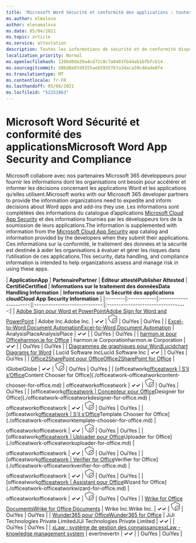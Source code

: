 ```yaml
---
title: 'Microsoft Word Sécurité et conformité des applications : toutes les applications'
ms.author: elmalova
author: elenamalova
ms.date: 05/04/2021
ms.topic: article
ms.service: attestation
description: Toutes les informations de sécurité et de conformité disponibles pour toutes les Microsoft Word applications.
localization_priority: Normal
ms.openlocfilehash: 120bd0da29a4cd72c8c7a8403fb44ab1bfbfcb14
ms.sourcegitcommit: 50bd8e07d9355ae65935767a34aca39c46ade8f4
ms.translationtype: MT
ms.contentlocale: fr-FR
ms.lasthandoff: 05/06/2021
ms.locfileid: "52251863"
---
```

# <a name="microsoft-word-app-security-and-compliance"></a><span data-ttu-id="1adf0-103">Microsoft Word Sécurité et conformité des applications</span><span class="sxs-lookup"><span data-stu-id="1adf0-103">Microsoft Word App Security and Compliance</span></span>

<span data-ttu-id="1adf0-104">Microsoft collabore avec nos partenaires Microsoft 365 développeurs pour fournir les informations dont les organisations ont besoin pour accélérer et informer les décisions concernant les applications Word et les applications qu’elles utilisent.</span><span class="sxs-lookup"><span data-stu-id="1adf0-104">Microsoft works with our Microsoft 365 developer partners to provide the information organizations need to expedite and inform decisions about Word apps and add-ins they use.</span></span> <span data-ttu-id="1adf0-105">Les informations sont complétées des informations du catalogue d’applications [Microsoft Cloud App Security](https://www.microsoft.com/en-us/enterprise-mobility-security/cloud-app-security) et des informations fournies par les développeurs lors de la soumission de leurs applications.</span><span class="sxs-lookup"><span data-stu-id="1adf0-105">The information is supplemented with information from the [Microsoft Cloud App Security](https://www.microsoft.com/en-us/enterprise-mobility-security/cloud-app-security) app catalog and information provided by the developers when they submit their applications.</span></span> <span data-ttu-id="1adf0-106">Ces informations sur la conformité, le traitement des données et la sécurité est destinée à aider les organisations à évaluer et gérer les risques dans l’utilisation de ces applications.</span><span class="sxs-lookup"><span data-stu-id="1adf0-106">This security, data handling, and compliance information is intended to help organizations assess and manage risk in using these apps.</span></span>

| <span data-ttu-id="1adf0-107">**Application**</span><span class="sxs-lookup"><span data-stu-id="1adf0-107">**App**</span></span> | <span data-ttu-id="1adf0-108">**Partenaire**</span><span class="sxs-lookup"><span data-stu-id="1adf0-108">**Partner**</span></span> | <span data-ttu-id="1adf0-109">**Éditeur attesté**</span><span class="sxs-lookup"><span data-stu-id="1adf0-109">**Publisher Attested**</span></span> | <span data-ttu-id="1adf0-110">**Certifié**</span><span class="sxs-lookup"><span data-stu-id="1adf0-110">**Certified**</span></span> | <span data-ttu-id="1adf0-111">**Informations sur le traitement des données**</span><span class="sxs-lookup"><span data-stu-id="1adf0-111">**Data Handling Information**</span></span> | <span data-ttu-id="1adf0-112">**Informations sur la Sécurité des applications cloud**</span><span class="sxs-lookup"><span data-stu-id="1adf0-112">**Cloud App Security Information**</span></span> |
|:--------|:------------|:----------------------:|:-----------------------------:|:----------------------------------:|
| [<span data-ttu-id="1adf0-113">Adobe Sign pour Word et PowerPoint</span><span class="sxs-lookup"><span data-stu-id="1adf0-113">Adobe Sign for Word and PowerPoint</span></span>](./adobe-inc-sign-for-word-and-powerpoint.md) | <span data-ttu-id="1adf0-114">Adobe Inc.</span><span class="sxs-lookup"><span data-stu-id="1adf0-114">Adobe Inc.</span></span> | <span data-ttu-id="1adf0-115">**✓**</span><span class="sxs-lookup"><span data-stu-id="1adf0-115">**✓**</span></span> | <img alt="Certified application badge" src="../media/certified-badge.png" height="25" width="25" /> | <span data-ttu-id="1adf0-116">Oui</span><span class="sxs-lookup"><span data-stu-id="1adf0-116">Yes</span></span> | <span data-ttu-id="1adf0-117">Oui</span><span class="sxs-lookup"><span data-stu-id="1adf0-117">Yes</span></span> |
| [<span data-ttu-id="1adf0-118">Excel-to-Word Document Automation</span><span class="sxs-lookup"><span data-stu-id="1adf0-118">Excel-to-Word Document Automation</span></span>](./analysisplace-excel-to-word-document-automation.md) | <span data-ttu-id="1adf0-119">AnalysisPlace</span><span class="sxs-lookup"><span data-stu-id="1adf0-119">AnalysisPlace</span></span> | <span data-ttu-id="1adf0-120">**✓**</span><span class="sxs-lookup"><span data-stu-id="1adf0-120">**✓**</span></span> |  | <span data-ttu-id="1adf0-121">Oui</span><span class="sxs-lookup"><span data-stu-id="1adf0-121">Yes</span></span> | <span data-ttu-id="1adf0-122">Oui</span><span class="sxs-lookup"><span data-stu-id="1adf0-122">Yes</span></span> |
| [<span data-ttu-id="1adf0-123">harmon.ie pour Office</span><span class="sxs-lookup"><span data-stu-id="1adf0-123">harmon.ie for Office</span></span>](./harmonie-corporation-for-office.md) | <span data-ttu-id="1adf0-124">harmon.ie Corporation</span><span class="sxs-lookup"><span data-stu-id="1adf0-124">harmon.ie Corporation</span></span> | <span data-ttu-id="1adf0-125">**✓**</span><span class="sxs-lookup"><span data-stu-id="1adf0-125">**✓**</span></span> |  | <span data-ttu-id="1adf0-126">Oui</span><span class="sxs-lookup"><span data-stu-id="1adf0-126">Yes</span></span> | <span data-ttu-id="1adf0-127">Oui</span><span class="sxs-lookup"><span data-stu-id="1adf0-127">Yes</span></span> |
| [<span data-ttu-id="1adf0-128">Diagrammes de graphiques pour Word</span><span class="sxs-lookup"><span data-stu-id="1adf0-128">Lucidchart Diagrams for Word</span></span>](./lucid-software-inc-lucidchart-diagrams-for-word.md) | <span data-ttu-id="1adf0-129">Lucid Software Inc</span><span class="sxs-lookup"><span data-stu-id="1adf0-129">Lucid Software Inc</span></span> | <span data-ttu-id="1adf0-130">**✓**</span><span class="sxs-lookup"><span data-stu-id="1adf0-130">**✓**</span></span> |  | <span data-ttu-id="1adf0-131">Oui</span><span class="sxs-lookup"><span data-stu-id="1adf0-131">Yes</span></span> | <span data-ttu-id="1adf0-132">Oui</span><span class="sxs-lookup"><span data-stu-id="1adf0-132">Yes</span></span> |
| [<span data-ttu-id="1adf0-133">Office2SharePoint pour Office</span><span class="sxs-lookup"><span data-stu-id="1adf0-133">Office2SharePoint for Office</span></span>](./iglobe-office2sharepoint-for-office.md) | <span data-ttu-id="1adf0-134">iGlobe</span><span class="sxs-lookup"><span data-stu-id="1adf0-134">iGlobe</span></span> | <span data-ttu-id="1adf0-135">**✓**</span><span class="sxs-lookup"><span data-stu-id="1adf0-135">**✓**</span></span> | <img alt="Certified application badge" src="../media/certified-badge.png" height="25" width="25" /> | <span data-ttu-id="1adf0-136">Oui</span><span class="sxs-lookup"><span data-stu-id="1adf0-136">Yes</span></span> | <span data-ttu-id="1adf0-137">Oui</span><span class="sxs-lookup"><span data-stu-id="1adf0-137">Yes</span></span> |
| <span data-ttu-id="1adf0-138">[officeatwork</span><span class="sxs-lookup"><span data-stu-id="1adf0-138">[officeatwork</span></span> | <span data-ttu-id="1adf0-139">S’il s’Office](./officeatwork-officeatworkcontent-chooser-for-office.md)</span><span class="sxs-lookup"><span data-stu-id="1adf0-139">Content Chooser for Office](./officeatwork-officeatworkcontent-chooser-for-office.md)</span></span> | <span data-ttu-id="1adf0-140">officeatwork</span><span class="sxs-lookup"><span data-stu-id="1adf0-140">officeatwork</span></span> | <span data-ttu-id="1adf0-141">**✓**</span><span class="sxs-lookup"><span data-stu-id="1adf0-141">**✓**</span></span> | <img alt="Certified application badge" src="../media/certified-badge.png" height="25" width="25" /> | <span data-ttu-id="1adf0-142">Oui</span><span class="sxs-lookup"><span data-stu-id="1adf0-142">Yes</span></span> | <span data-ttu-id="1adf0-143">Oui</span><span class="sxs-lookup"><span data-stu-id="1adf0-143">Yes</span></span> |
| <span data-ttu-id="1adf0-144">[officeatwork</span><span class="sxs-lookup"><span data-stu-id="1adf0-144">[officeatwork</span></span> | <span data-ttu-id="1adf0-145">Concepteur pour Office](./officeatwork-officeatworkdesigner-for-office.md)</span><span class="sxs-lookup"><span data-stu-id="1adf0-145">Designer for Office](./officeatwork-officeatworkdesigner-for-office.md)</span></span> | <span data-ttu-id="1adf0-146">officeatwork</span><span class="sxs-lookup"><span data-stu-id="1adf0-146">officeatwork</span></span> | <span data-ttu-id="1adf0-147">**✓**</span><span class="sxs-lookup"><span data-stu-id="1adf0-147">**✓**</span></span> | <img alt="Certified application badge" src="../media/certified-badge.png" height="25" width="25" /> | <span data-ttu-id="1adf0-148">Oui</span><span class="sxs-lookup"><span data-stu-id="1adf0-148">Yes</span></span> | <span data-ttu-id="1adf0-149">Oui</span><span class="sxs-lookup"><span data-stu-id="1adf0-149">Yes</span></span> |
| <span data-ttu-id="1adf0-150">[officeatwork</span><span class="sxs-lookup"><span data-stu-id="1adf0-150">[officeatwork</span></span> | <span data-ttu-id="1adf0-151">S’il s’Office](./officeatwork-officeatworktemplate-chooser-for-office.md)</span><span class="sxs-lookup"><span data-stu-id="1adf0-151">Template Chooser for Office](./officeatwork-officeatworktemplate-chooser-for-office.md)</span></span> | <span data-ttu-id="1adf0-152">officeatwork</span><span class="sxs-lookup"><span data-stu-id="1adf0-152">officeatwork</span></span> | <span data-ttu-id="1adf0-153">**✓**</span><span class="sxs-lookup"><span data-stu-id="1adf0-153">**✓**</span></span> | <img alt="Certified application badge" src="../media/certified-badge.png" height="25" width="25" /> | <span data-ttu-id="1adf0-154">Oui</span><span class="sxs-lookup"><span data-stu-id="1adf0-154">Yes</span></span> | <span data-ttu-id="1adf0-155">Oui</span><span class="sxs-lookup"><span data-stu-id="1adf0-155">Yes</span></span> |
| <span data-ttu-id="1adf0-156">[officeatwork</span><span class="sxs-lookup"><span data-stu-id="1adf0-156">[officeatwork</span></span> | <span data-ttu-id="1adf0-157">Uploader pour Office](./officeatwork-officeatworkuploader-for-office.md)</span><span class="sxs-lookup"><span data-stu-id="1adf0-157">Uploader for Office](./officeatwork-officeatworkuploader-for-office.md)</span></span> | <span data-ttu-id="1adf0-158">officeatwork</span><span class="sxs-lookup"><span data-stu-id="1adf0-158">officeatwork</span></span> | <span data-ttu-id="1adf0-159">**✓**</span><span class="sxs-lookup"><span data-stu-id="1adf0-159">**✓**</span></span> | <img alt="Certified application badge" src="../media/certified-badge.png" height="25" width="25" /> | <span data-ttu-id="1adf0-160">Oui</span><span class="sxs-lookup"><span data-stu-id="1adf0-160">Yes</span></span> | <span data-ttu-id="1adf0-161">Oui</span><span class="sxs-lookup"><span data-stu-id="1adf0-161">Yes</span></span> |
| <span data-ttu-id="1adf0-162">[officeatwork</span><span class="sxs-lookup"><span data-stu-id="1adf0-162">[officeatwork</span></span> | <span data-ttu-id="1adf0-163">Verifier for Office](./officeatwork-officeatworkverifier-for-office.md)</span><span class="sxs-lookup"><span data-stu-id="1adf0-163">Verifier for Office](./officeatwork-officeatworkverifier-for-office.md)</span></span> | <span data-ttu-id="1adf0-164">officeatwork</span><span class="sxs-lookup"><span data-stu-id="1adf0-164">officeatwork</span></span> | <span data-ttu-id="1adf0-165">**✓**</span><span class="sxs-lookup"><span data-stu-id="1adf0-165">**✓**</span></span> | <img alt="Certified application badge" src="../media/certified-badge.png" height="25" width="25" /> | <span data-ttu-id="1adf0-166">Oui</span><span class="sxs-lookup"><span data-stu-id="1adf0-166">Yes</span></span> | <span data-ttu-id="1adf0-167">Oui</span><span class="sxs-lookup"><span data-stu-id="1adf0-167">Yes</span></span> |
| <span data-ttu-id="1adf0-168">[officeatwork</span><span class="sxs-lookup"><span data-stu-id="1adf0-168">[officeatwork</span></span> | <span data-ttu-id="1adf0-169">Assistant pour Office](./officeatwork-officeatworkwizard-for-office.md)</span><span class="sxs-lookup"><span data-stu-id="1adf0-169">Wizard for Office](./officeatwork-officeatworkwizard-for-office.md)</span></span> | <span data-ttu-id="1adf0-170">officeatwork</span><span class="sxs-lookup"><span data-stu-id="1adf0-170">officeatwork</span></span> | <span data-ttu-id="1adf0-171">**✓**</span><span class="sxs-lookup"><span data-stu-id="1adf0-171">**✓**</span></span> | <img alt="Certified application badge" src="../media/certified-badge.png" height="25" width="25" /> | <span data-ttu-id="1adf0-172">Oui</span><span class="sxs-lookup"><span data-stu-id="1adf0-172">Yes</span></span> | <span data-ttu-id="1adf0-173">Oui</span><span class="sxs-lookup"><span data-stu-id="1adf0-173">Yes</span></span> |
| [<span data-ttu-id="1adf0-174">Wrike for Office Documents</span><span class="sxs-lookup"><span data-stu-id="1adf0-174">Wrike for Office Documents</span></span>](./wrike-inc-for-office-documents.md) | <span data-ttu-id="1adf0-175">Wrike Inc.</span><span class="sxs-lookup"><span data-stu-id="1adf0-175">Wrike Inc.</span></span> | <span data-ttu-id="1adf0-176">**✓**</span><span class="sxs-lookup"><span data-stu-id="1adf0-176">**✓**</span></span> | <img alt="Certified application badge" src="../media/certified-badge.png" height="25" width="25" /> | <span data-ttu-id="1adf0-177">Oui</span><span class="sxs-lookup"><span data-stu-id="1adf0-177">Yes</span></span> | <span data-ttu-id="1adf0-178">Oui</span><span class="sxs-lookup"><span data-stu-id="1adf0-178">Yes</span></span> |
| [<span data-ttu-id="1adf0-179">Wunder365 pour Office</span><span class="sxs-lookup"><span data-stu-id="1adf0-179">Wunder365 for Office</span></span>](./jiji-technologies-private-limited-wunder365-for-office.md) | <span data-ttu-id="1adf0-180">JiJi Technologies Private Limited</span><span class="sxs-lookup"><span data-stu-id="1adf0-180">JiJi Technologies Private Limited</span></span> | <span data-ttu-id="1adf0-181">**✓**</span><span class="sxs-lookup"><span data-stu-id="1adf0-181">**✓**</span></span> |  | <span data-ttu-id="1adf0-182">Oui</span><span class="sxs-lookup"><span data-stu-id="1adf0-182">Yes</span></span> | <span data-ttu-id="1adf0-183">Oui</span><span class="sxs-lookup"><span data-stu-id="1adf0-183">Yes</span></span> |
| [<span data-ttu-id="1adf0-184">xLaw : système de gestion des connaissances</span><span class="sxs-lookup"><span data-stu-id="1adf0-184">xLaw - knowledge management system</span></span>](./evertn-xlaw-knowledge-management-system.md) | <span data-ttu-id="1adf0-185">evertn</span><span class="sxs-lookup"><span data-stu-id="1adf0-185">evertn</span></span> | <span data-ttu-id="1adf0-186">**✓**</span><span class="sxs-lookup"><span data-stu-id="1adf0-186">**✓**</span></span> |  | <span data-ttu-id="1adf0-187">Oui</span><span class="sxs-lookup"><span data-stu-id="1adf0-187">Yes</span></span> | <span data-ttu-id="1adf0-188">Oui</span><span class="sxs-lookup"><span data-stu-id="1adf0-188">Yes</span></span> |
